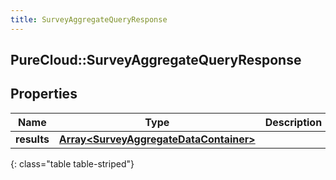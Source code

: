 ```yaml
---
title: SurveyAggregateQueryResponse
---
```

## PureCloud::SurveyAggregateQueryResponse

## Properties

|Name | Type | Description | Notes|
|------------ | ------------- | ------------- | -------------|
| **results** | [**Array&lt;SurveyAggregateDataContainer&gt;**](SurveyAggregateDataContainer.html) |  | [optional] |
{: class="table table-striped"}


